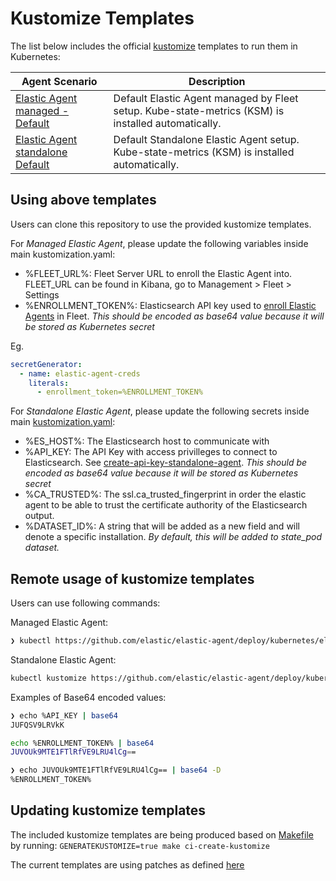 # Kustomize Templates

The list below includes the official [kustomize](https://github.com/kubernetes-sigs/kustomize) templates to run them in Kubernetes:

Agent Scenario | Description
---- | ----
[Elastic Agent managed - Default ](./elastic-agent-managed/) | Default Elastic Agent managed by Fleet setup. Kube-state-metrics (KSM) is installed automatically.
[Elastic Agent standalone Default ](./elastic-agent-standalone/) | Default Standalone Elastic Agent setup. Kube-state-metrics (KSM) is installed automatically.

## Using above templates

Users can clone this repository to use the provided kustomize templates.

For *Managed Elastic Agent*, please update the following variables inside main kustomization.yaml:

- %FLEET_URL%: Fleet Server URL to enroll the Elastic Agent into. FLEET_URL can be found in Kibana, go to Management > Fleet > Settings
- %ENROLLMENT_TOKEN%: Elasticsearch API key used to [enroll Elastic Agents](https://www.elastic.co/guide/en/fleet/current/fleet-enrollment-tokens.html#fleet-enrollment-tokens) in Fleet. *This should be encoded as base64 value because it will be stored as Kubernetes secret*

Eg.

```yaml
secretGenerator:
  - name: elastic-agent-creds
    literals:
      - enrollment_token=%ENROLLMENT_TOKEN%
```

For *Standalone Elastic Agent*, please update the following secrets inside main [kustomization.yaml](./elastic-agent-managed/kustomization.yaml):

- %ES_HOST%: The Elasticsearch host to communicate with
- %API_KEY: The API Key with access privilleges to connect to Elasticsearch. See [create-api-key-standalone-agent](https://www.elastic.co/guide/en/fleet/current/grant-access-to-elasticsearch.html#create-api-key-standalone-agent). *This should be encoded as base64 value because it will be stored as Kubernetes secret*
- %CA_TRUSTED%: The ssl.ca_trusted_fingerprint in order the elastic agent to be able to trust the certificate authority of the Elasticsearch output.
- %DATASET_ID%: A string that will be added as a new field and will denote a specific installation. *By default, this will be added to state_pod dataset.*

## Remote usage of kustomize templates

Users can use following commands:

Managed Elastic Agent:

```bash
❯ kubectl https://github.com/elastic/elastic-agent/deploy/kubernetes/elastic-agent-kustomize/default/elastic-agent-maanged\?ref\=main | sed -e "s/JUVOUk9MTE1FTlRfVE9LRU4l/base64_ENCODED_ENROLLMENT_TOKEN/g" -e "s/%FLEET_URL%/https:\/\/localhost:9200/g" | kubectl apply -f-

```

Standalone Elastic Agent:

```bash
kubectl kustomize https://github.com/elastic/elastic-agent/deploy/kubernetes/elastic-agent-kustomize/default/elastic-agent-standalone\?ref\=main | sed -e "s/JUFQSV9LRVkl/<base64_encoded_APIKEY>/g" -e "s/%ES_HOST%/https:\/\/localhost:9200/g" -e "s/%CA_TRUSTED%/ca_trusted_fingerprint/g" -e "s/%DATASET_ID%/12345/g" | kubectl apply -f-
```

Examples of Base64 encoded values:

```bash
❯ echo %API_KEY | base64
JUFQSV9LRVkK

echo %ENROLLMENT_TOKEN% | base64
JUVOUk9MTE1FTlRfVE9LRU4lCg==

❯ echo JUVOUk9MTE1FTlRfVE9LRU4lCg== | base64 -D
%ENROLLMENT_TOKEN%
```

## Updating kustomize templates

The included kustomize templates are being produced based on [Makefile](../../Makefile) by running: `GENERATEKUSTOMIZE=true make ci-create-kustomize`

The current templates are using patches as defined [here](https://github.com/elastic/elastic-agent/blob/main/deploy/kubernetes/elastic-agent-kustomize/default/elastic-agent-managed/kustomization.yaml)
